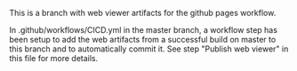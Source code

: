 This is a branch with web viewer artifacts for the github pages workflow. 

In .github/workflows/CICD.yml in the master branch, a workflow step has been
setup to add the web artifacts from a successful build on master to this branch
and to automatically commit it. See step "Publish web viewer" in this file for
more details.
